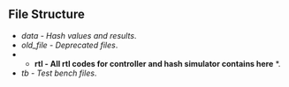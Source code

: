 ## File Structure

* *data - Hash values and results*.
* *old_file - Deprecated files*.
* * <b>rtl - All rtl codes for controller and hash simulator contains here</b> *.
* *tb - Test bench files*.


